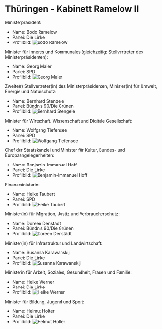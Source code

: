 # Thüringen - Kabinett Ramelow II

Ministerpräsident:
* Name: Bodo Ramelow
* Partei: Die Linke
* Profilbild: ![Bodo Ramelow](https://upload.wikimedia.org/wikipedia/commons/thumb/f/ff/2019-10-27_Wahlabend_Th%C3%BCringen_by_Sandro_Halank%E2%80%9357.jpg/400px-2019-10-27_Wahlabend_Th%C3%BCringen_by_Sandro_Halank%E2%80%9357.jpg)

Minister für Inneres und Kommunales (gleichzeitig: Stellvertreter des Ministerpräsidenten):
* Name: Georg Maier
* Partei: SPD
* Profilbild: ![Georg Maier](https://upload.wikimedia.org/wikipedia/commons/thumb/6/66/2020-03-04_Th%C3%BCringer_Landtag%2C_erneute_Wahl_des_Ministerpr%C3%A4sidenten_1DX_2752_by_Stepro.jpg/400px-2020-03-04_Th%C3%BCringer_Landtag%2C_erneute_Wahl_des_Ministerpr%C3%A4sidenten_1DX_2752_by_Stepro.jpg)

Zweite(r) Stellvertreter(in) des Ministerpräsidenten, Minister(in) für Umwelt, Energie und Naturschutz:
* Name: Bernhard Stengele
* Partei: Bündnis 90/Die Grünen
* Profilbild: ![Bernhard Stengele](https://upload.wikimedia.org/wikipedia/commons/thumb/9/9f/2024-09-26_Politik%2C_Landesregierung_Th%C3%BCringen_wird_gesch%C3%A4ftsf%C3%BChrend_STP_5732-2_by_Stepro.jpg/400px-2024-09-26_Politik%2C_Landesregierung_Th%C3%BCringen_wird_gesch%C3%A4ftsf%C3%BChrend_STP_5732-2_by_Stepro.jpg)

Minister für Wirtschaft, Wissenschaft und Digitale Gesellschaft:
* Name: Wolfgang Tiefensee
* Partei: SPD
* Profilbild: ![Wolfgang Tiefensee](https://upload.wikimedia.org/wikipedia/commons/thumb/6/6c/2019-10-27_Wahlabend_Th%C3%BCringen_by_Sandro_Halank%E2%80%9364.jpg/400px-2019-10-27_Wahlabend_Th%C3%BCringen_by_Sandro_Halank%E2%80%9364.jpg)

Chef der Staatskanzlei und Minister für Kultur, Bundes- und Europaangelegenheiten:
* Name: Benjamin-Immanuel Hoff
* Partei: Die Linke
* Profilbild: ![Benjamin-Immanuel Hoff](https://upload.wikimedia.org/wikipedia/commons/thumb/7/7e/2017-08-30_Benjamin-Immanuel_Hoff_by_Olaf_Kosinsky-1.jpg/400px-2017-08-30_Benjamin-Immanuel_Hoff_by_Olaf_Kosinsky-1.jpg)

Finanzministerin:
* Name: Heike Taubert
* Partei: SPD
* Profilbild: ![Heike Taubert](https://upload.wikimedia.org/wikipedia/commons/thumb/9/90/Landtagsprojekt_Th%C3%BCringen_2016_Heike_Taubert_IMG_9920_LR10_by_Stepro.jpg/400px-Landtagsprojekt_Th%C3%BCringen_2016_Heike_Taubert_IMG_9920_LR10_by_Stepro.jpg)

Minister(in) für Migration, Justiz und Verbraucherschutz:
* Name: Doreen Denstädt
* Partei: Bündnis 90/Die Grünen
* Profilbild: ![Doreen Denstädt](https://upload.wikimedia.org/wikipedia/commons/thumb/6/6c/2023-02-19_BMW_IBU_World_Championships_Biathlon_Oberhof_2023_%E2%80%93_Men_15_km_Mass_Start_by_Sandro_Halank%E2%80%93039.jpg/400px-2023-02-19_BMW_IBU_World_Championships_Biathlon_Oberhof_2023_%E2%80%93_Men_15_km_Mass_Start_by_Sandro_Halank%E2%80%93039.jpg)

Minister(in) für Infrastruktur und Landwirtschaft:
* Name: Susanna Karawanskij
* Partei: Die Linke
* Profilbild: ![Susanna Karawanskij](https://upload.wikimedia.org/wikipedia/commons/thumb/7/7b/MK19961_Susanna_Karawanskij.jpg/400px-MK19961_Susanna_Karawanskij.jpg)

Ministerin für Arbeit, Soziales, Gesundheit, Frauen und Familie:
* Name: Heike Werner
* Partei: Die Linke
* Profilbild: ![Heike Werner](https://upload.wikimedia.org/wikipedia/commons/thumb/e/eb/2017-08-30_Heike_Werner_by_Olaf_Kosinsky-1.jpg/400px-2017-08-30_Heike_Werner_by_Olaf_Kosinsky-1.jpg)

Minister für Bildung, Jugend und Sport:
* Name: Helmut Holter
* Partei: Die Linke
* Profilbild: ![Helmut Holter](https://upload.wikimedia.org/wikipedia/commons/thumb/d/d7/2017-05-18_-_Helmut_Holter_-_1573.jpg/400px-2017-05-18_-_Helmut_Holter_-_1573.jpg)
